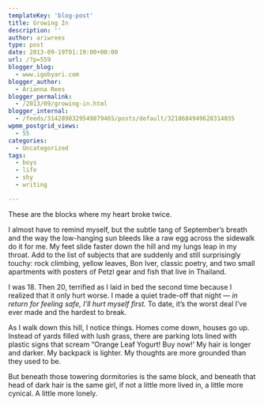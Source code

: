 ```yaml
---
templateKey: 'blog-post'
title: Growing In
description: ''
author: ariwrees
type: post
date: 2013-09-19T01:19:00+00:00
url: /?p=559
blogger_blog:
  - www.igobyari.com
blogger_author:
  - Arianna Rees
blogger_permalink:
  - /2013/09/growing-in.html
blogger_internal:
  - /feeds/3142898329549879465/posts/default/3218684949628314035
wpmm_postgrid_views:
  - 55
categories:
  - Uncategorized
tags:
  - boys
  - life
  - shy
  - writing

---
```

These are the blocks where my heart broke twice. 

I almost have to remind myself, but the subtle tang of September’s breath and the way the low-hanging sun bleeds like a raw egg across the sidewalk do it for me. My feet slide faster down the hill and my lungs leap in my throat. Add to the list of subjects that are suddenly and still surprisingly touchy: rock climbing, yellow leaves, Bon Iver, classic poetry, and two small apartments with posters of Petzl gear and fish that live in Thailand. 

I was 18. Then 20, terrified as I laid in bed the second time because I realized that it only hurt worse. I made a quiet trade-off that night — _in return for feeling safe, I’ll hurt myself first._ To date, it’s the worst deal I’ve ever made and the hardest to break.  

As I walk down this hill, I notice things. Homes come down, houses go up. Instead of yards filled with lush grass, there are parking lots lined with plastic signs that scream “Orange Leaf Yogurt! Buy now!’ My hair is longer and darker. My backpack is lighter. My thoughts are more grounded than they used to be. 

But beneath those towering dormitories is the same block, and beneath that head of dark hair is the same girl, if not a little more lived in, a little more cynical. A little more lonely.